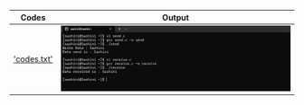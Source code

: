 | Codes | Output |
|-------|--------|
|['codes.txt'](./Codes/codes.txt)| ![01.png](./Output/01.png)|
